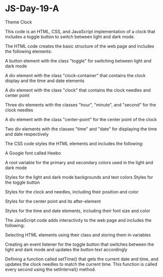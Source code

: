 # JS-Day-19-A
Theme Clock


This code is an HTML, CSS, and JavaScript implementation of a clock that includes a toggle button to switch between light and dark mode.

The HTML code creates the basic structure of the web page and includes the following elements:

A button element with the class "toggle" for switching between light and dark mode

A div element with the class "clock-container" that contains the clock display and the time and date elements

A div element with the class "clock" that contains the clock needles and center point

Three div elements with the classes "hour", "minute", and "second" for the clock needles

A div element with the class "center-point" for the center point of the clock

Two div elements with the classes "time" and "date" for displaying the time and date respectively


The CSS code styles the HTML elements and includes the following:

A Google font called Heebo

A root variable for the primary and secondary colors used in the light and dark mode

Styles for the light and dark mode backgrounds and text colors
Styles for the toggle button

Styles for the clock and needles, including their position and color

Styles for the center point and its after-element

Styles for the time and date elements, including their font size and color


The JavaScript code adds interactivity to the web page and includes the following:

Selecting HTML elements using their class and storing them in variables

Creating an event listener for the toggle button that switches between the light and dark mode and updates the button text accordingly

Defining a function called setTime() that gets the current date and time, and updates the clock needles to match the current time. This function is called every second using the setInterval() method.